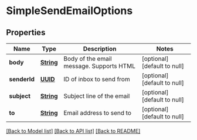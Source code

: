 # SimpleSendEmailOptions
## Properties

Name | Type | Description | Notes
------------ | ------------- | ------------- | -------------
**body** | [**String**](string.md) | Body of the email message. Supports HTML | [optional] [default to null]
**senderId** | [**UUID**](UUID.md) | ID of inbox to send from | [optional] [default to null]
**subject** | [**String**](string.md) | Subject line of the email | [optional] [default to null]
**to** | [**String**](string.md) | Email address to send to | [optional] [default to null]

[[Back to Model list]](../README.md#documentation-for-models) [[Back to API list]](../README.md#documentation-for-api-endpoints) [[Back to README]](../README.md)


